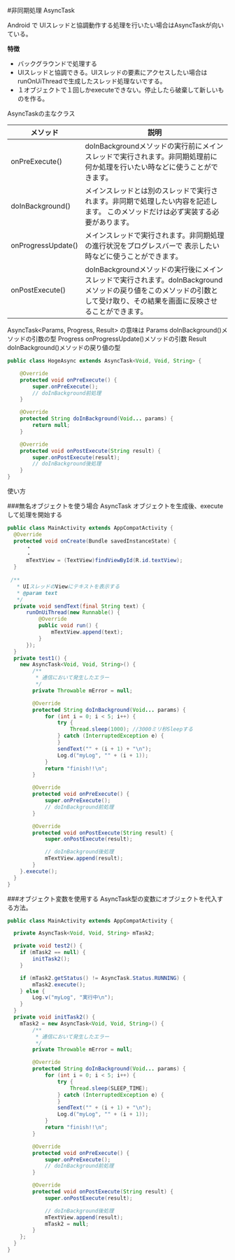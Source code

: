 #非同期処理 AsyncTask

Android で UIスレッドと協調動作する処理を行いたい場合はAsyncTaskが向いている。

**特徴**

* バックグラウンドで処理する
* UIスレッドと協調できる。UIスレッドの要素にアクセスしたい場合はrunOnUiThreadで生成したスレッド処理ないでする。
* １オブジェクトで１回しかexecuteできない。停止したら破棄して新しいものを作る。


AsyncTaskの主なクラス

|メソッド|説明|
|---|---|
|onPreExecute()|doInBackgroundメソッドの実行前にメインスレッドで実行されます。非同期処理前に何か処理を行いたい時などに使うことができます。
|doInBackground()|メインスレッドとは別のスレッドで実行されます。非同期で処理したい内容を記述します。 このメソッドだけは必ず実装する必要があります。
|onProgressUpdate()|メインスレッドで実行されます。非同期処理の進行状況をプログレスバーで 表示したい時などに使うことができます。
|onPostExecute()|doInBackgroundメソッドの実行後にメインスレッドで実行されます。doInBackgroundメソッドの戻り値をこのメソッドの引数として受け取り、その結果を画面に反映させることができます。|


AsyncTask<Params, Progress, Result>
の意味は
Params doInBackground()メソッドの引数の型
Progress onProgressUpdate()メソッドの引数
Result doInBackground()メソッドの戻り値の型 

```java
public class HogeAsync extends AsyncTask<Void, Void, String> {

    @Override
    protected void onPreExecute() {
        super.onPreExecute();
        // doInBackground前処理
    }

    @Override
    protected String doInBackground(Void... params) {
        return null;
    }

    @Override
    protected void onPostExecute(String result) {
        super.onPostExecute(result);
        // doInBackground後処理
    }
}
```

使い方

###無名オブジェクトを使う場合
AsyncTask オブジェクトを生成後、executeして処理を開始する

```java
public class MainActivity extends AppCompatActivity {
  @Override
  protected void onCreate(Bundle savedInstanceState) {
      ・
      ・
      mTextView = (TextView)findViewById(R.id.textView);
  }
  
 /**
   * UIスレッドのViewにテキストを表示する
   * @param text
   */
  private void sendText(final String text) {
      runOnUiThread(new Runnable() {
          @Override
          public void run() {
              mTextView.append(text);
          }
      });
  }
  private test1() {
    new AsyncTask<Void, Void, String>() {
        /**
         * 通信において発生したエラー
         */
        private Throwable mError = null;

        @Override
        protected String doInBackground(Void... params) {
            for (int i = 0; i < 5; i++) {
                try {
                    Thread.sleep(1000); //3000ミリ秒Sleepする
                } catch (InterruptedException e) {
                }
                sendText("" + (i + 1) + "\n");
                Log.d("myLog", "" + (i + 1));
            }
            return "finish!!\n";
        }

        @Override
        protected void onPreExecute() {
            super.onPreExecute();
            // doInBackground前処理
        }

        @Override
        protected void onPostExecute(String result) {
            super.onPostExecute(result);

            // doInBackground後処理
            mTextView.append(result);
        }
    }.execute();
  }
}
```

###オブジェクト変数を使用する
AsyncTask型の変数にオブジェクトを代入する方法。

```java
public class MainActivity extends AppCompatActivity {

  private AsyncTask<Void, Void, String> mTask2;

  private void test2() {
    if (mTask2 == null) {
        initTask2();
    }

    if (mTask2.getStatus() != AsyncTask.Status.RUNNING) {
        mTask2.execute();
    } else {
        Log.v("myLog", "実行中\n");
    }
  }
  private void initTask2() {
    mTask2 = new AsyncTask<Void, Void, String>() {
        /**
         * 通信において発生したエラー
         */
        private Throwable mError = null;

        @Override
        protected String doInBackground(Void... params) {
            for (int i = 0; i < 5; i++) {
                try {
                    Thread.sleep(SLEEP_TIME);
                } catch (InterruptedException e) {
                }
                sendText("" + (i + 1) + "\n");
                Log.d("myLog", "" + (i + 1));
            }
            return "finish!!\n";
        }

        @Override
        protected void onPreExecute() {
            super.onPreExecute();
            // doInBackground前処理
        }

        @Override
        protected void onPostExecute(String result) {
            super.onPostExecute(result);

            // doInBackground後処理
            mTextView.append(result);
            mTask2 = null;
        }
    };
  }
}
```

